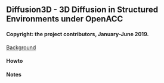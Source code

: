 ## Diffusion3D - 3D Diffusion in Structured Environments under OpenACC
#### Copyright: the project contributors, January-June 2019.

[Background](background.md)

[Background]: <> (https://github.com/DrAl-HFS/Diffusion3D/blob/master/background.md)

#### Howto

#### Notes

